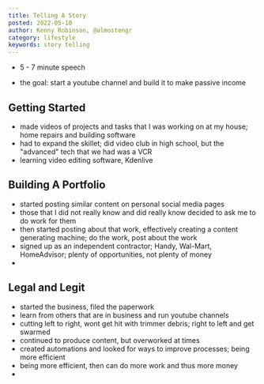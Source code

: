 ```yaml
---
title: Telling A Story
posted: 2022-05-10
author: Kenny Robinson, @almostengr
category: lifestyle
keywords: story telling
---
```


* 5 - 7 minute speech

* the goal: start a youtube channel and build it to make passive income

## Getting Started

* made videos of projects and tasks that I was working on at my house; home repairs and building software
* had to expand the skillet; did video club in high school, but the "advanced" tech that we had was a VCR
* learning video editing software, Kdenlive

## Building A Portfolio

* started posting similar content on personal social media pages
* those that I did not really know and did really know decided to ask me to do work for them
* then started posting about that work, effectively creating a content generating machine; do the work, post about the work
* signed up as an independent contractor; Handy, Wal-Mart, HomeAdvisor; plenty of opportunities, not plenty of money 
* 

## Legal and Legit

* started the business, filed the paperwork 
* learn from others that are in business and run youtube channels
* cutting left to right, wont get hit with trimmer debris; right to left and get swarmed
* continued to produce content, but overworked at times
* created automations and looked for ways to improve processes; being more efficient 
* being more efficient, then can do more work and thus more money 
* 

